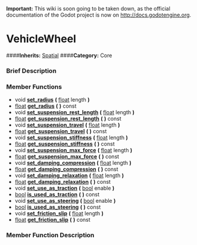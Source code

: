 **Important:** This wiki is soon going to be taken down, as the official documentation of the Godot project is now on http://docs.godotengine.org.

#  VehicleWheel  
####**Inherits:** [Spatial](class_spatial)
####**Category:** Core

###  Brief Description  


###  Member Functions 
  * void  **[set&#95;radius](#set_radius)**  **(** [float](class_float) length  **)**
  * [float](class_float)  **[get&#95;radius](#get_radius)**  **(** **)** const
  * void  **[set&#95;suspension&#95;rest&#95;length](#set_suspension_rest_length)**  **(** [float](class_float) length  **)**
  * [float](class_float)  **[get&#95;suspension&#95;rest&#95;length](#get_suspension_rest_length)**  **(** **)** const
  * void  **[set&#95;suspension&#95;travel](#set_suspension_travel)**  **(** [float](class_float) length  **)**
  * [float](class_float)  **[get&#95;suspension&#95;travel](#get_suspension_travel)**  **(** **)** const
  * void  **[set&#95;suspension&#95;stiffness](#set_suspension_stiffness)**  **(** [float](class_float) length  **)**
  * [float](class_float)  **[get&#95;suspension&#95;stiffness](#get_suspension_stiffness)**  **(** **)** const
  * void  **[set&#95;suspension&#95;max&#95;force](#set_suspension_max_force)**  **(** [float](class_float) length  **)**
  * [float](class_float)  **[get&#95;suspension&#95;max&#95;force](#get_suspension_max_force)**  **(** **)** const
  * void  **[set&#95;damping&#95;compression](#set_damping_compression)**  **(** [float](class_float) length  **)**
  * [float](class_float)  **[get&#95;damping&#95;compression](#get_damping_compression)**  **(** **)** const
  * void  **[set&#95;damping&#95;relaxation](#set_damping_relaxation)**  **(** [float](class_float) length  **)**
  * [float](class_float)  **[get&#95;damping&#95;relaxation](#get_damping_relaxation)**  **(** **)** const
  * void  **[set&#95;use&#95;as&#95;traction](#set_use_as_traction)**  **(** [bool](class_bool) enable  **)**
  * [bool](class_bool)  **[is&#95;used&#95;as&#95;traction](#is_used_as_traction)**  **(** **)** const
  * void  **[set&#95;use&#95;as&#95;steering](#set_use_as_steering)**  **(** [bool](class_bool) enable  **)**
  * [bool](class_bool)  **[is&#95;used&#95;as&#95;steering](#is_used_as_steering)**  **(** **)** const
  * void  **[set&#95;friction&#95;slip](#set_friction_slip)**  **(** [float](class_float) length  **)**
  * [float](class_float)  **[get&#95;friction&#95;slip](#get_friction_slip)**  **(** **)** const

###  Member Function Description  

